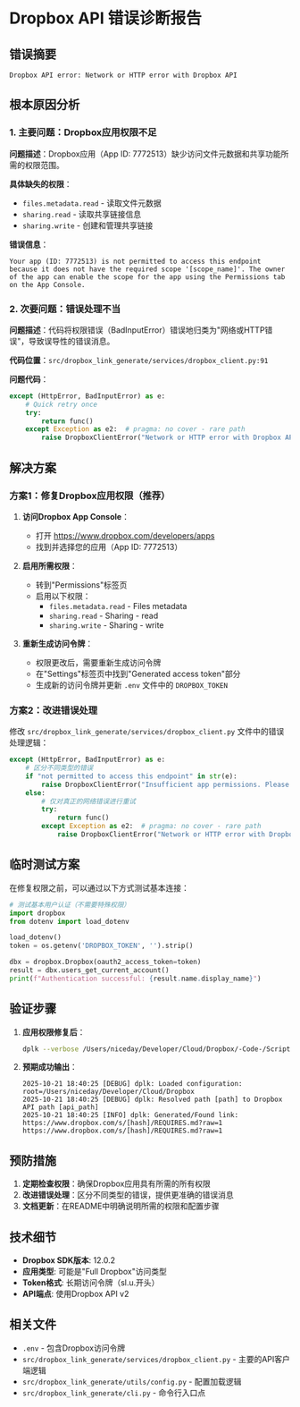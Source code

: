 # Dropbox API 错误诊断报告

## 错误摘要
```
Dropbox API error: Network or HTTP error with Dropbox API
```

## 根本原因分析

### 1. 主要问题：Dropbox应用权限不足

**问题描述**：Dropbox应用（App ID: 7772513）缺少访问文件元数据和共享功能所需的权限范围。

**具体缺失的权限**：
- `files.metadata.read` - 读取文件元数据
- `sharing.read` - 读取共享链接信息
- `sharing.write` - 创建和管理共享链接

**错误信息**：
```
Your app (ID: 7772513) is not permitted to access this endpoint because it does not have the required scope '[scope_name]'. The owner of the app can enable the scope for the app using the Permissions tab on the App Console.
```

### 2. 次要问题：错误处理不当

**问题描述**：代码将权限错误（BadInputError）错误地归类为"网络或HTTP错误"，导致误导性的错误消息。

**代码位置**：`src/dropbox_link_generate/services/dropbox_client.py:91`

**问题代码**：
```python
except (HttpError, BadInputError) as e:
    # Quick retry once
    try:
        return func()
    except Exception as e2:  # pragma: no cover - rare path
        raise DropboxClientError("Network or HTTP error with Dropbox API") from e2
```

## 解决方案

### 方案1：修复Dropbox应用权限（推荐）

1. **访问Dropbox App Console**：
   - 打开 https://www.dropbox.com/developers/apps
   - 找到并选择您的应用（App ID: 7772513）

2. **启用所需权限**：
   - 转到"Permissions"标签页
   - 启用以下权限：
     - `files.metadata.read` - Files metadata
     - `sharing.read` - Sharing - read
     - `sharing.write` - Sharing - write

3. **重新生成访问令牌**：
   - 权限更改后，需要重新生成访问令牌
   - 在"Settings"标签页中找到"Generated access token"部分
   - 生成新的访问令牌并更新 `.env` 文件中的 `DROPBOX_TOKEN`

### 方案2：改进错误处理

修改 `src/dropbox_link_generate/services/dropbox_client.py` 文件中的错误处理逻辑：

```python
except (HttpError, BadInputError) as e:
    # 区分不同类型的错误
    if "not permitted to access this endpoint" in str(e):
        raise DropboxClientError("Insufficient app permissions. Please check your Dropbox app settings and enable required scopes.") from e
    else:
        # 仅对真正的网络错误进行重试
        try:
            return func()
        except Exception as e2:  # pragma: no cover - rare path
            raise DropboxClientError("Network or HTTP error with Dropbox API") from e2
```

## 临时测试方案

在修复权限之前，可以通过以下方式测试基本连接：

```python
# 测试基本用户认证（不需要特殊权限）
import dropbox
from dotenv import load_dotenv

load_dotenv()
token = os.getenv('DROPBOX_TOKEN', '').strip()

dbx = dropbox.Dropbox(oauth2_access_token=token)
result = dbx.users_get_current_account()
print(f"Authentication successful: {result.name.display_name}")
```

## 验证步骤

1. **应用权限修复后**：
   ```bash
   dplk --verbose /Users/niceday/Developer/Cloud/Dropbox/-Code-/Scripts/system/data-storage/dropbox_link_generate/docs/REQUIRES.md
   ```

2. **预期成功输出**：
   ```
   2025-10-21 18:40:25 [DEBUG] dplk: Loaded configuration: root=/Users/niceday/Developer/Cloud/Dropbox
   2025-10-21 18:40:25 [DEBUG] dplk: Resolved path [path] to Dropbox API path [api_path]
   2025-10-21 18:40:25 [INFO] dplk: Generated/Found link: https://www.dropbox.com/s/[hash]/REQUIRES.md?raw=1
   https://www.dropbox.com/s/[hash]/REQUIRES.md?raw=1
   ```

## 预防措施

1. **定期检查权限**：确保Dropbox应用具有所需的所有权限
2. **改进错误处理**：区分不同类型的错误，提供更准确的错误消息
3. **文档更新**：在README中明确说明所需的权限和配置步骤

## 技术细节

- **Dropbox SDK版本**: 12.0.2
- **应用类型**: 可能是"Full Dropbox"访问类型
- **Token格式**: 长期访问令牌（sl.u.开头）
- **API端点**: 使用Dropbox API v2

## 相关文件

- `.env` - 包含Dropbox访问令牌
- `src/dropbox_link_generate/services/dropbox_client.py` - 主要的API客户端逻辑
- `src/dropbox_link_generate/utils/config.py` - 配置加载逻辑
- `src/dropbox_link_generate/cli.py` - 命令行入口点